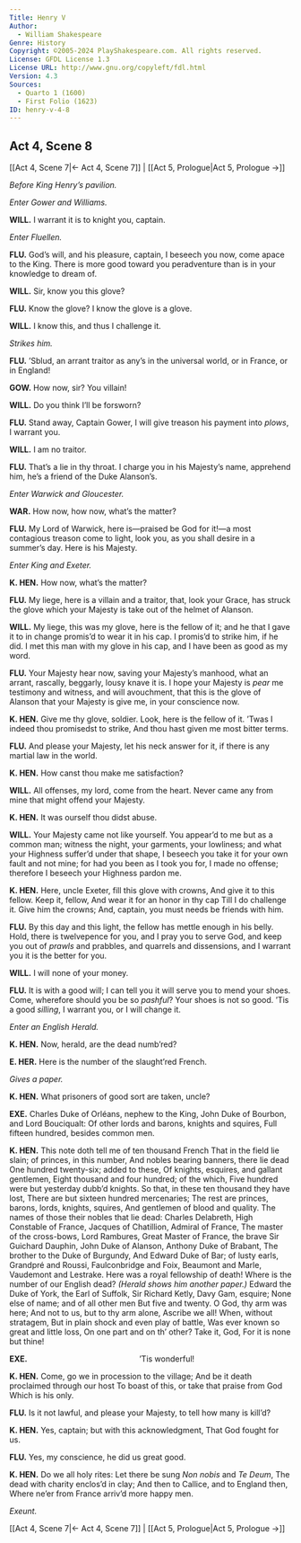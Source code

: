 ```yaml
---
Title: Henry V
Author: 
  - William Shakespeare
Genre: History
Copyright: ©2005-2024 PlayShakespeare.com. All rights reserved.
License: GFDL License 1.3
License URL: http://www.gnu.org/copyleft/fdl.html
Version: 4.3
Sources:
  - Quarto 1 (1600)
  - First Folio (1623)
ID: henry-v-4-8
---
```


## Act 4, Scene 8
[[Act 4, Scene 7|← Act 4, Scene 7]] | [[Act 5, Prologue|Act 5, Prologue →]]

*Before King Henry’s pavilion.*

*Enter Gower and Williams.*

**WILL.**
I warrant it is to knight you, captain.

*Enter Fluellen.*

**FLU.**
God’s will, and his pleasure, captain, I beseech you now, come apace to the King. There is more good toward you peradventure than is in your knowledge to dream of.

**WILL.**
Sir, know you this glove?

**FLU.**
Know the glove? I know the glove is a glove.

**WILL.**
I know this, and thus I challenge it.

*Strikes him.*

**FLU.**
’Sblud, an arrant traitor as any’s in the universal world, or in France, or in England!

**GOW.**
How now, sir? You villain!

**WILL.**
Do you think I’ll be forsworn?

**FLU.**
Stand away, Captain Gower, I will give treason his payment into *plows*, I warrant you.

**WILL.**
I am no traitor.

**FLU.**
That’s a lie in thy throat. I charge you in his Majesty’s name, apprehend him, he’s a friend of the Duke Alanson’s.

*Enter Warwick and Gloucester.*

**WAR.**
How now, how now, what’s the matter?

**FLU.**
My Lord of Warwick, here is—praised be God for it!—a most contagious treason come to light, look you, as you shall desire in a summer’s day. Here is his Majesty.

*Enter King and Exeter.*

**K. HEN.**
How now, what’s the matter?

**FLU.**
My liege, here is a villain and a traitor, that, look your Grace, has struck the glove which your Majesty is take out of the helmet of Alanson.

**WILL.**
My liege, this was my glove, here is the fellow of it; and he that I gave it to in change promis’d to wear it in his cap. I promis’d to strike him, if he did. I met this man with my glove in his cap, and I have been as good as my word.

**FLU.**
Your Majesty hear now, saving your Majesty’s manhood, what an arrant, rascally, beggarly, lousy knave it is. I hope your Majesty is *pear* me testimony and witness, and will avouchment, that this is the glove of Alanson that your Majesty is give me, in your conscience now.

**K. HEN.**
Give me thy glove, soldier. Look, here is the fellow of it.
’Twas I indeed thou promisedst to strike,
And thou hast given me most bitter terms.

**FLU.**
And please your Majesty, let his neck answer for it, if there is any martial law in the world.

**K. HEN.**
How canst thou make me satisfaction?

**WILL.**
All offenses, my lord, come from the heart. Never came any from mine that might offend your Majesty.

**K. HEN.**
It was ourself thou didst abuse.

**WILL.**
Your Majesty came not like yourself. You appear’d to me but as a common man; witness the night, your garments, your lowliness; and what your Highness suffer’d under that shape, I beseech you take it for your own fault and not mine; for had you been as I took you for, I made no offense; therefore I beseech your Highness pardon me.

**K. HEN.**
Here, uncle Exeter, fill this glove with crowns,
And give it to this fellow. Keep it, fellow,
And wear it for an honor in thy cap
Till I do challenge it. Give him the crowns;
And, captain, you must needs be friends with him.

**FLU.**
By this day and this light, the fellow has mettle enough in his belly. Hold, there is twelvepence for you, and I pray you to serve God, and keep you out of *prawls* and prabbles, and quarrels and dissensions, and I warrant you it is the better for you.

**WILL.**
I will none of your money.

**FLU.**
It is with a good will; I can tell you it will serve you to mend your shoes. Come, wherefore should you be so *pashful*? Your shoes is not so good. ’Tis a good *silling*, I warrant you, or I will change it.

*Enter an English Herald.*

**K. HEN.**
Now, herald, are the dead numb’red?

**E. HER.**
Here is the number of the slaught’red French.

*Gives a paper.*

**K. HEN.**
What prisoners of good sort are taken, uncle?

**EXE.**
Charles Duke of Orléans, nephew to the King,
John Duke of Bourbon, and Lord Bouciqualt:
Of other lords and barons, knights and squires,
Full fifteen hundred, besides common men.

**K. HEN.**
This note doth tell me of ten thousand French
That in the field lie slain; of princes, in this number,
And nobles bearing banners, there lie dead
One hundred twenty-six; added to these,
Of knights, esquires, and gallant gentlemen,
Eight thousand and four hundred; of the which,
Five hundred were but yesterday dubb’d knights.
So that, in these ten thousand they have lost,
There are but sixteen hundred mercenaries;
The rest are princes, barons, lords, knights, squires,
And gentlemen of blood and quality.
The names of those their nobles that lie dead:
Charles Delabreth, High Constable of France,
Jacques of Chatillion, Admiral of France,
The master of the cross-bows, Lord Rambures,
Great Master of France, the brave Sir Guichard Dauphin,
John Duke of Alanson, Anthony Duke of Brabant,
The brother to the Duke of Burgundy,
And Edward Duke of Bar; of lusty earls,
Grandpré and Roussi, Faulconbridge and Foix,
Beaumont and Marle, Vaudemont and Lestrake.
Here was a royal fellowship of death!
Where is the number of our English dead?
*(Herald shows him another paper.)*
Edward the Duke of York, the Earl of Suffolk,
Sir Richard Ketly, Davy Gam, esquire;
None else of name; and of all other men
But five and twenty. O God, thy arm was here;
And not to us, but to thy arm alone,
Ascribe we all! When, without stratagem,
But in plain shock and even play of battle,
Was ever known so great and little loss,
On one part and on th’ other? Take it, God,
For it is none but thine!

**EXE.**
              ’Tis wonderful!

**K. HEN.**
Come, go we in procession to the village;
And be it death proclaimed through our host
To boast of this, or take that praise from God
Which is his only.

**FLU.**
Is it not lawful, and please your Majesty, to tell how many is kill’d?

**K. HEN.**
Yes, captain; but with this acknowledgment,
That God fought for us.

**FLU.**
Yes, my conscience, he did us great good.

**K. HEN.**
Do we all holy rites:
Let there be sung *Non nobis* and *Te Deum*,
The dead with charity enclos’d in clay;
And then to Callice, and to England then,
Where ne’er from France arriv’d more happy men.

*Exeunt.*

[[Act 4, Scene 7|← Act 4, Scene 7]] | [[Act 5, Prologue|Act 5, Prologue →]]